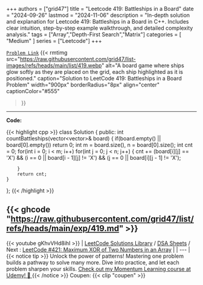 
+++
authors = ["grid47"]
title = "Leetcode 419: Battleships in a Board"
date = "2024-09-26"
lastmod = "2024-11-06"
description = "In-depth solution and explanation for Leetcode 419: Battleships in a Board in C++. Includes clear intuition, step-by-step example walkthrough, and detailed complexity analysis."
tags = ["Array","Depth-First Search","Matrix"]
categories = [
    "Medium"
]
series = ["Leetcode"]
+++



[`Problem Link`](https://leetcode.com/problems/battleships-in-a-board/description/)
{{< rmtimg 
    src="https://raw.githubusercontent.com/grid47/list-images/refs/heads/main/list/419.webp" 
    alt="A board game where ships glow softly as they are placed on the grid, each ship highlighted as it is positioned."
    caption="Solution to LeetCode 419: Battleships in a Board Problem"
    width="900px"
    borderRadius="8px"
    align="center" 
    captionColor="#555"
>}}
---
**Code:**

{{< highlight cpp >}}
class Solution {
public:
    int countBattleships(vector<vector<char>>& board) {
        if(board.empty() || board[0].empty()) return 0;
        int m = board.size(), n = board[0].size();
        int cnt = 0;
        for(int i = 0; i < m; i++)
        for(int j = 0; j < n; j++) {
 cnt += (board[i][j] == 'X') && (i == 0 || board[i - 1][j] != 'X') && (j == 0 || board[i][j - 1] != 'X'); 

        }
        return cnt;
    }
};
{{< /highlight >}}

{{< ghcode "https://raw.githubusercontent.com/grid47/list/refs/heads/main/exp/419.md" >}}
---
{{< youtube gKhvVHd8ihI >}}
| [LeetCode Solutions Library](https://grid47.xyz/leetcode/) / [DSA Sheets](https://grid47.xyz/sheets/) / Next : [LeetCode #421: Maximum XOR of Two Numbers in an Array](https://grid47.xyz/posts/leetcode-421-maximum-xor-of-two-numbers-in-an-array-solution/) |
| --- |
{{< notice tip >}}
Unlock the power of patterns! Mastering one problem builds a pathway to solve many more. Dive into practice, and let each problem sharpen your skills. [Check out my Momentum Learning course at Udemy! 🚀 ](https://www.udemy.com/course/algorithms-and-data-structures-in-cpp/)
{{< /notice >}}
Coupen: {{< clip "coupen" >}}
